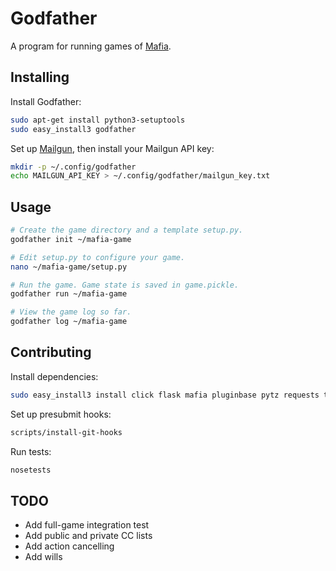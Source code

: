 # Godfather

A program for running games of [Mafia](http://wiki.mafiascum.net/).


## Installing

Install Godfather:
```sh
sudo apt-get install python3-setuptools
sudo easy_install3 godfather
```

Set up [Mailgun](https://www.mailgun.com), then install your Mailgun API key:
```sh
mkdir -p ~/.config/godfather
echo MAILGUN_API_KEY > ~/.config/godfather/mailgun_key.txt
```


## Usage

```sh
# Create the game directory and a template setup.py.
godfather init ~/mafia-game

# Edit setup.py to configure your game.
nano ~/mafia-game/setup.py

# Run the game. Game state is saved in game.pickle.
godfather run ~/mafia-game

# View the game log so far.
godfather log ~/mafia-game
```


## Contributing

Install dependencies:
```sh
sudo easy_install3 install click flask mafia pluginbase pytz requests termcolor
```

Set up presubmit hooks:
```sh
scripts/install-git-hooks
```

Run tests:
```sh
nosetests
```


## TODO

- Add full-game integration test
- Add public and private CC lists
- Add action cancelling
- Add wills
